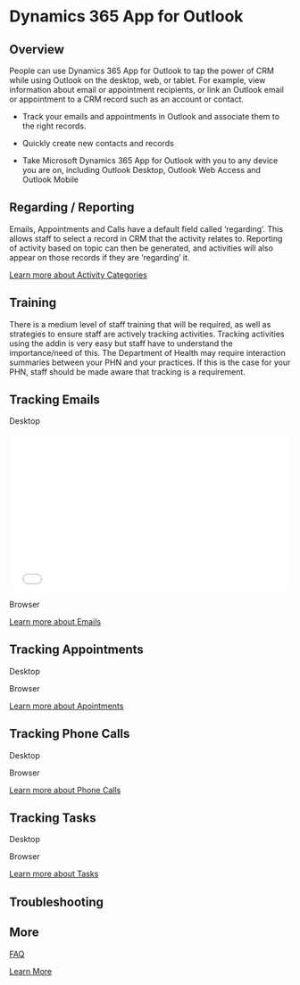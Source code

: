# Dynamics 365 App for Outlook

## Overview

People can use Dynamics 365 App for Outlook to tap the power of CRM while using Outlook on the desktop, web, or tablet. For example, view information about email or appointment recipients, or link an Outlook email or appointment to a CRM record such as an account or contact. 

- Track your emails and appointments in Outlook and associate them to the right records.

- Quickly create new contacts and records

- Take Microsoft Dynamics 365 App for Outlook with you to any device you are on, including Outlook Desktop, Outlook Web Access and Outlook Mobile

## Regarding / Reporting

Emails, Appointments and Calls have a default field called ‘regarding’. This allows staff to select a record in CRM that the activity relates to. Reporting of activity based on topic can then be generated, and activities will also appear on those records if they are ‘regarding’ it.

[Learn more about Activity Categories](/entities/activity-category)

## Training

There is a medium level of staff training that will be required, as well as strategies to ensure staff are actively tracking activities. Tracking activities using the addin is very easy but staff have to understand the importance/need of this. The Department of Health may require interaction summaries between your PHN and your practices. If this is the case for your PHN, staff should be made aware that tracking is a requirement.

## Tracking Emails

Desktop
<div style="position: relative; padding-bottom: 56.25%; height: 0; overflow: hidden; max-width: 100%; height: auto;">
    <iframe src="../video/outlook-app-track-email.mp4" frameborder="0" allowfullscreen style="position: absolute; top: 0; left: 0; width: 100%; height: 100%;"></iframe>
</div>

Browser

[Learn more about Emails](/entities/email)

## Tracking Appointments

Desktop

Browser

[Learn more about Apointments](/entities/appointment)

## Tracking Phone Calls

Desktop

Browser

[Learn more about Phone Calls](/entities/call)

## Tracking Tasks

Desktop

Browser

[Learn more about Tasks](/entities/task)

## Troubleshooting



## More

[FAQ](https://query.prod.cms.rt.microsoft.com/cms/api/am/binary/RE3HdVU)

[Learn More](https://docs.microsoft.com/en-us/dynamics365/outlook-app/deploy-dynamics-365-app-for-outlook)